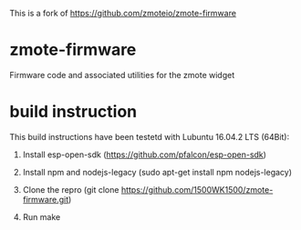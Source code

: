 This is a fork of https://github.com/zmoteio/zmote-firmware

# zmote-firmware
Firmware code and associated utilities for the zmote widget

# build instruction
This build instructions have been testetd with Lubuntu 16.04.2 LTS (64Bit):

1. Install esp-open-sdk (https://github.com/pfalcon/esp-open-sdk)

2. Install npm and nodejs-legacy (sudo apt-get install npm nodejs-legacy)

3. Clone the repro (git clone https://github.com/1500WK1500/zmote-firmware.git)

3. Run make
